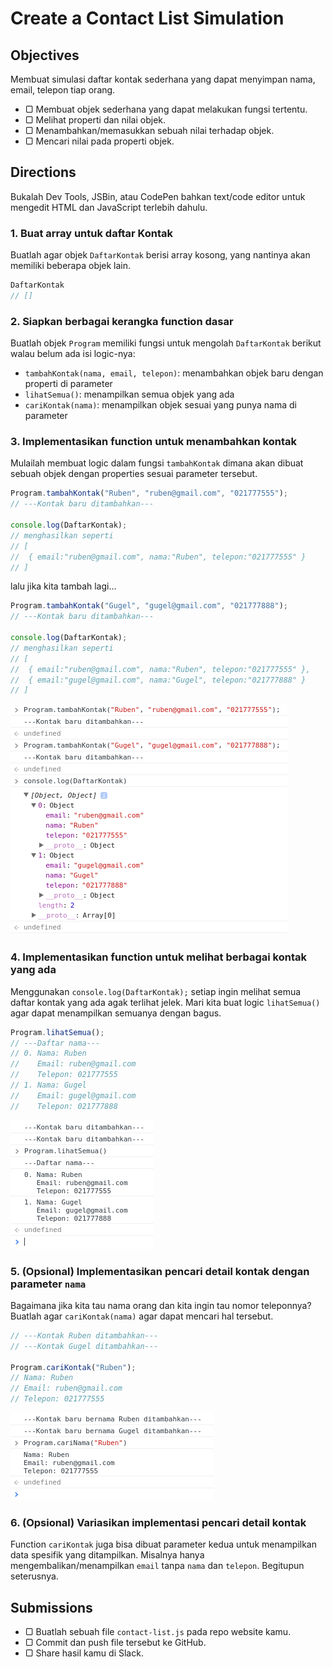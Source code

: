 # Create a Contact List Simulation

## Objectives

Membuat simulasi daftar kontak sederhana yang dapat menyimpan nama, email, telepon tiap orang.

- ▢ Membuat objek sederhana yang dapat melakukan fungsi tertentu.
- ▢ Melihat properti dan nilai objek.
- ▢ Menambahkan/memasukkan sebuah nilai terhadap objek.
- ▢ Mencari nilai pada properti objek.

## Directions

Bukalah Dev Tools, JSBin, atau CodePen bahkan text/code editor untuk mengedit HTML dan JavaScript terlebih dahulu.

### 1. Buat array untuk daftar Kontak

Buatlah agar objek `DaftarKontak` berisi array kosong, yang nantinya akan memiliki beberapa objek lain.

```javascript
DaftarKontak
// []
```

### 2. Siapkan berbagai kerangka function dasar

Buatlah objek `Program` memiliki fungsi untuk mengolah `DaftarKontak` berikut walau belum ada isi logic-nya:

- `tambahKontak(nama, email, telepon)`: menambahkan objek baru dengan properti di parameter
- `lihatSemua()`: menampilkan semua objek yang ada
- `cariKontak(nama)`: menampilkan objek sesuai yang punya nama di parameter

### 3. Implementasikan function untuk menambahkan kontak

Mulailah membuat logic dalam fungsi `tambahKontak` dimana akan dibuat sebuah objek dengan properties sesuai parameter tersebut.

```javascript
Program.tambahKontak("Ruben", "ruben@gmail.com", "021777555");
// ---Kontak baru ditambahkan---

console.log(DaftarKontak);
// menghasilkan seperti
// [
//  { email:"ruben@gmail.com", nama:"Ruben", telepon:"021777555" }
// ]
```

lalu jika kita tambah lagi...

```javascript
Program.tambahKontak("Gugel", "gugel@gmail.com", "021777888");
// ---Kontak baru ditambahkan---

console.log(DaftarKontak);
// menghasilkan seperti
// [
//  { email:"ruben@gmail.com", nama:"Ruben", telepon:"021777555" },
//  { email:"gugel@gmail.com", nama:"Gugel", telepon:"021777888" }
// ]
```

![tambah kontak](assets/contact-tambahkontak.png)

### 4. Implementasikan function untuk melihat berbagai kontak yang ada

Menggunakan `console.log(DaftarKontak);` setiap ingin melihat semua daftar kontak yang ada agak terlihat jelek. Mari kita buat logic `lihatSemua()` agar dapat menampilkan semuanya dengan bagus.

```javascript
Program.lihatSemua();
// ---Daftar nama---
// 0. Nama: Ruben
//    Email: ruben@gmail.com
//    Telepon: 021777555
// 1. Nama: Gugel
//    Email: gugel@gmail.com
//    Telepon: 021777888
```

![lihat semua](assets/contact-lihatsemua.png)

### 5. (Opsional) Implementasikan pencari detail kontak dengan parameter `nama`

Bagaimana jika kita tau nama orang dan kita ingin tau nomor teleponnya? Buatlah agar `cariKontak(nama)` agar dapat mencari hal tersebut.

```javascript
// ---Kontak Ruben ditambahkan---
// ---Kontak Gugel ditambahkan---

Program.cariKontak("Ruben");
// Nama: Ruben
// Email: ruben@gmail.com
// Telepon: 021777555
```

![cari nama](assets/contact-carikontak.png)

### 6. (Opsional) Variasikan implementasi pencari detail kontak

Function `cariKontak` juga bisa dibuat parameter kedua untuk menampilkan data spesifik yang ditampilkan. Misalnya hanya mengembalikan/menampilkan `email` tanpa `nama` dan `telepon`. Begitupun seterusnya.

## Submissions

- ▢ Buatlah sebuah file `contact-list.js` pada repo website kamu.
- ▢ Commit dan push file tersebut ke GitHub.
- ▢ Share hasil kamu di Slack.
